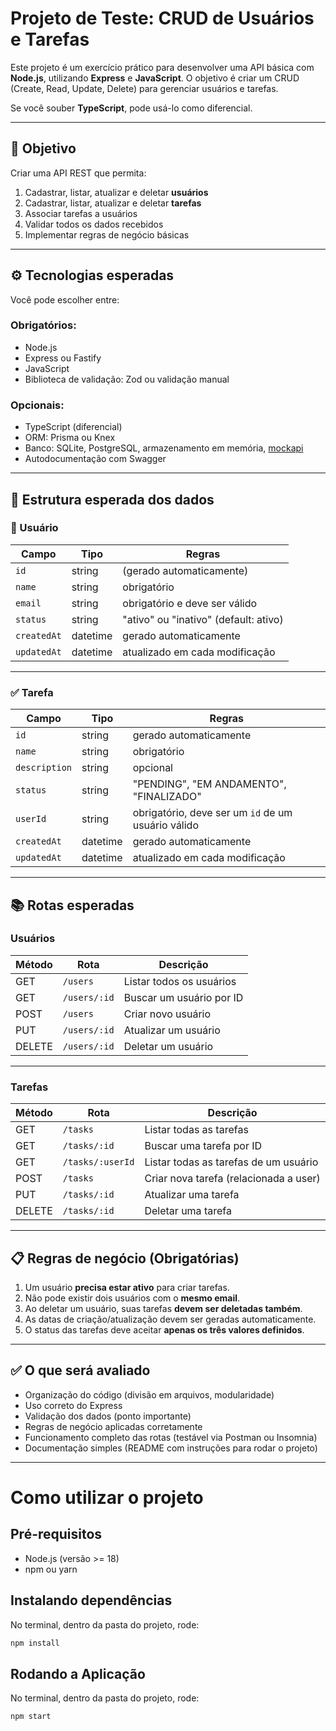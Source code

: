 # Projeto de Teste: CRUD de Usuários e Tarefas

Este projeto é um exercício prático para desenvolver uma API básica com **Node.js**, utilizando **Express** e **JavaScript**. O objetivo é criar um CRUD (Create, Read, Update, Delete) para gerenciar usuários e tarefas.

Se você souber **TypeScript**, pode usá-lo como diferencial.

---

## 🎯 Objetivo

Criar uma API REST que permita:

1. Cadastrar, listar, atualizar e deletar **usuários**
2. Cadastrar, listar, atualizar e deletar **tarefas**
3. Associar tarefas a usuários
4. Validar todos os dados recebidos
5. Implementar regras de negócio básicas

---

## ⚙️ Tecnologias esperadas

Você pode escolher entre:

### Obrigatórios:
- Node.js
- Express ou Fastify
- JavaScript
- Biblioteca de validação: Zod ou validação manual

### Opcionais:
- TypeScript (diferencial)
- ORM: Prisma ou Knex
- Banco: SQLite, PostgreSQL, armazenamento em memória, [mockapi](https://mockapi.io/)
- Autodocumentação com Swagger

---

## 🧱 Estrutura esperada dos dados

### 🧑 Usuário

| Campo          | Tipo      | Regras                               |
|----------------|-----------|--------------------------------------|
| `id`           | string    | (gerado automaticamente)             |
| `name`         | string    | obrigatório                          |
| `email`        | string    | obrigatório e deve ser válido        |
| `status`       | string    | "ativo" ou "inativo" (default: ativo)|
| `createdAt`    | datetime  | gerado automaticamente               |
| `updatedAt`    | datetime  | atualizado em cada modificação       |

---

### ✅ Tarefa

| Campo          | Tipo      | Regras                                             |
|----------------|-----------|----------------------------------------------------|
| `id`           | string    | gerado automaticamente                             |
| `name`         | string    | obrigatório                                        |
| `description`  | string    | opcional                                           |
| `status`       | string    | "PENDING", "EM ANDAMENTO", "FINALIZADO"            |
| `userId`       | string    | obrigatório, deve ser um `id` de um usuário válido |
| `createdAt`    | datetime  | gerado automaticamente                             |
| `updatedAt`    | datetime  | atualizado em cada modificação                     |

---

## 📚 Rotas esperadas

### Usuários

| Método | Rota             | Descrição                   |
|--------|------------------|-----------------------------|
| GET    | `/users`         | Listar todos os usuários    |
| GET    | `/users/:id`     | Buscar um usuário por ID    |
| POST   | `/users`         | Criar novo usuário          |
| PUT    | `/users/:id`     | Atualizar um usuário        |
| DELETE | `/users/:id`     | Deletar um usuário          |

---

### Tarefas

| Método | Rota             | Descrição                             |
|--------|------------------|---------------------------------------|
| GET    | `/tasks`         | Listar todas as tarefas               |
| GET    | `/tasks/:id`     | Buscar uma tarefa por ID              |
| GET    | `/tasks/:userId` | Listar todas as tarefas de um usuário |
| POST   | `/tasks`         | Criar nova tarefa (relacionada a user)|
| PUT    | `/tasks/:id`     | Atualizar uma tarefa                  |
| DELETE | `/tasks/:id`     | Deletar uma tarefa                    |

---

## 📋 Regras de negócio (Obrigatórias)

1. Um usuário **precisa estar ativo** para criar tarefas.
2. Não pode existir dois usuários com o **mesmo email**.
3. Ao deletar um usuário, suas tarefas **devem ser deletadas também**.
4. As datas de criação/atualização devem ser geradas automaticamente.
5. O status das tarefas deve aceitar **apenas os três valores definidos**.

---

## ✅ O que será avaliado

- Organização do código (divisão em arquivos, modularidade)
- Uso correto do Express
- Validação dos dados (ponto importante)
- Regras de negócio aplicadas corretamente
- Funcionamento completo das rotas (testável via Postman ou Insomnia)
- Documentação simples (README com instruções para rodar o projeto)

---

# Como utilizar o projeto

## Pré-requisitos

- Node.js (versão >= 18)
- npm ou yarn

## Instalando dependências

No terminal, dentro da pasta do projeto, rode:

```bash
npm install
```

## Rodando a Aplicação

No terminal, dentro da pasta do projeto, rode:

```bash
npm start
```